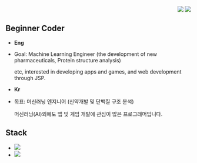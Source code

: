 <div align=right>
     <a href="https://hits.seeyoufarm.com"><img src="https://hits.seeyoufarm.com/api/count/incr/badge.svg?url=https%3A%2F%2Fgithub.com%2FDaeSeokSong&count_bg=%2379C83D&title_bg=%23555555&icon=&icon_color=%23E7E7E7&title=hits&edge_flat=false"/></a>
     <img src="https://img.shields.io/github/followers/DaeSeokSong?style=social">
</div>

## Beginner Coder
- <strong>Eng</strong>
- <p>Goal: Machine Learning Engineer (the development of new pharmaceuticals, Protein structure analysis)</p><p>etc, interested in developing apps and games, and web development through JSP.</p>

- <strong>Kr</strong>
- <p>목표: 머신러닝 엔지니어 (신약개발 및 단백질 구조 분석)</p><p>머신러닝(AI)외에도 앱 및 게임 개발에 관심이 많은 프로그래머입니다.</p>

## Stack
- <img src="http://img.shields.io/badge/-Python-3572A5?style=flat&link=https://github.com/DaeSeokSong/MachineLearningModels">
- <img src="http://img.shields.io/badge/-Java-b07219?style=flat&link=https://github.com/Team-NeedFor/StockOverlay">
